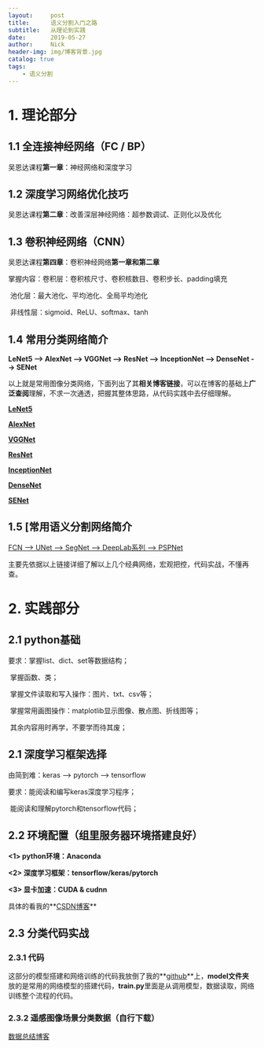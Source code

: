 ```yaml
---
layout:     post
title:      语义分割入门之路
subtitle:   从理论到实践
date:       2019-05-27
author:     Nick
header-img: img/博客背景.jpg
catalog: true
tags:
    - 语义分割
---
```


# 1. 理论部分

## 1.1 全连接神经网络（FC / BP）

吴恩达课程**第一章**：神经网络和深度学习

## 1.2 深度学习网络优化技巧

吴恩达课程**第二章**：改善深层神经网络：超参数调试、正则化以及优化

## 1.3 卷积神经网络（CNN）

吴恩达课程**第四章**：卷积神经网络**第一章和第二章**

掌握内容：卷积层：卷积核尺寸、卷积核数目、卷积步长、padding填充

​                  池化层：最大池化、平均池化、全局平均池化

​                  非线性层：sigmoid、ReLU、softmax、tanh

## 1.4 常用分类网络简介

**LeNet5 --> AlexNet --> VGGNet --> ResNet --> InceptionNet --> DenseNet --> SENet**

以上就是常用图像分类网络，下面列出了其**相关博客链接**，可以在博客的基础上**广泛查阅**理解，不求一次通透，把握其整体思路，从代码实践中去仔细理解。

**[LeNet5](<https://blog.csdn.net/xuanyuansen/article/details/41800721>)**

**[AlexNet ](<https://blog.csdn.net/hongbin_xu/article/details/80271291>)**

**[VGGNet ](<https://blog.csdn.net/qq_38807688/article/details/84207650>)**

**[ResNet ](<https://alvinzhu.xyz/2017/10/12/resnet/>)**

**[InceptionNet ](<https://blog.csdn.net/qq_38906523/article/details/80061075>)**

**[DenseNet ](<https://blog.csdn.net/u014380165/article/details/75142664>)**

**[SENet](<https://zhuanlan.zhihu.com/p/32702350>)**

## 1.5 [常用语义分割网络简介

[FCN --> UNet --> SegNet --> DeepLab系列 --> PSPNet ](<https://blog.csdn.net/qq_20084101/article/details/80432960>)

主要先依据以上链接详细了解以上几个经典网络，宏观把控，代码实战，不懂再查。

# 2. 实践部分

## 2.1 python基础

要求：掌握list、dict、set等数据结构；

​           掌握函数、类；

​           掌握文件读取和写入操作：图片、txt、csv等；

​           掌握常用画图操作：matplotlib显示图像、散点图、折线图等；

​           其余内容用时再学，不要学而待其废；

## 2.1 深度学习框架选择

由简到难：keras --> pytorch --> tensorflow

要求：能阅读和编写keras深度学习程序；

​		   能阅读和理解pytorch和tensorflow代码；

## 2.2 环境配置（组里服务器环境搭建良好）

**<1> python环境：Anaconda**

**<2> 深度学习框架：tensorflow/keras/pytorch**

**<3> 显卡加速：CUDA & cudnn**

具体的看我的**[CSDN博客](<https://blog.csdn.net/xijuezhu8128/article/details/79139355>)**

## 2.3 分类代码实战

### 2.3.1 代码

这部分的模型搭建和网络训练的代码我放倒了我的**[github](<https://github.com/niecongchong/RS-Scene-Classification>)**上，**model文件夹**放的是常用的网络模型的搭建代码，**train.py**里面是从调用模型，数据读取，网络训练整个流程的代码。

### 2.3.2 遥感图像场景分类数据（自行下载）

[数据总结博客](<[https://zhangbin0917.github.io/2018/06/12/%E9%81%A5%E6%84%9F%E6%95%B0%E6%8D%AE%E9%9B%86/](https://zhangbin0917.github.io/2018/06/12/遥感数据集/)>)

